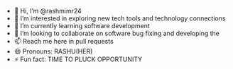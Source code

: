 - 👋 Hi, I’m @rashmimr24
- 👀 I’m interested in exploring new tech tools and technology connections 
- 🌱 I’m currently learning software development 
- 💞️ I’m looking to collaborate on software bug fixing and developing the 
- 📫 Reach me here in pull requests
- 😄 Pronouns: RASHU(HER)
- ⚡ Fun fact: TIME TO PLUCK OPPORTUNITY 

<!---
rashmimr24/rashmimr24 is a ✨ special ✨ repository because its `README.md` (this file) appears on your GitHub profile.
You can click the Preview link to take a look at your changes.
--->
